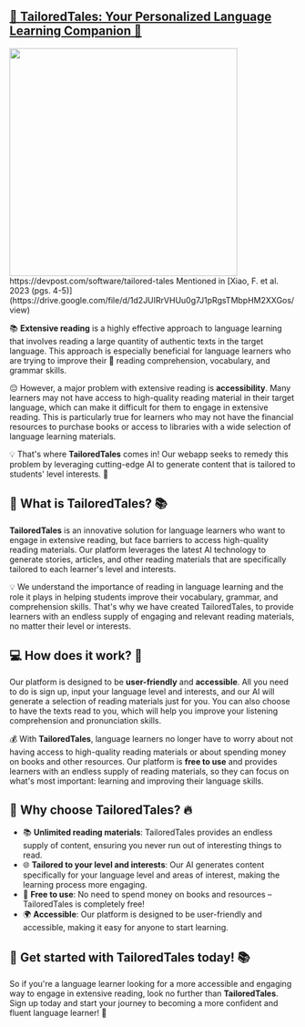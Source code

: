 ## [🌟 **TailoredTales: Your Personalized Language Learning Companion** 🌟](https://youtu.be/cLQTQkkSoCs)
<img src="https://user-images.githubusercontent.com/76632760/232184907-6f49b641-b2c9-4260-b4b2-3961a671dfa9.jpg" width=400>
https://devpost.com/software/tailored-tales
Mentioned in [Xiao, F. et al. 2023 (pgs. 4-5)](https://drive.google.com/file/d/1d2JUIRrVHUu0g7J1pRgsTMbpHM2XXGos/view)

📚 **Extensive reading** is a highly effective approach to language learning that involves reading a large quantity of authentic texts in the target language. This approach is especially beneficial for language learners who are trying to improve their 📖 reading comprehension, vocabulary, and grammar skills.

😔 However, a major problem with extensive reading is **accessibility**. Many learners may not have access to high-quality reading material in their target language, which can make it difficult for them to engage in extensive reading. This is particularly true for learners who may not have the financial resources to purchase books or access to libraries with a wide selection of language learning materials.

💡 That's where **TailoredTales** comes in! Our webapp seeks to remedy this problem by leveraging cutting-edge AI to generate content that is tailored to students' level interests. 🤖

## **🌈 What is TailoredTales?** 📚

**TailoredTales** is an innovative solution for language learners who want to engage in extensive reading, but face barriers to access high-quality reading materials. Our platform leverages the latest AI technology to generate stories, articles, and other reading materials that are specifically tailored to each learner's level and interests.

💡 We understand the importance of reading in language learning and the role it plays in helping students improve their vocabulary, grammar, and comprehension skills. That's why we have created TailoredTales, to provide learners with an endless supply of engaging and relevant reading materials, no matter their level or interests.

## **💻 How does it work?** 🚀

Our platform is designed to be **user-friendly** and **accessible**. All you need to do is sign up, input your language level and interests, and our AI will generate a selection of reading materials just for you. You can also choose to have the texts read to you, which will help you improve your listening comprehension and pronunciation skills.

💰 With **TailoredTales**, language learners no longer have to worry about not having access to high-quality reading materials or about spending money on books and other resources. Our platform is **free to use** and provides learners with an endless supply of reading materials, so they can focus on what's most important: learning and improving their language skills.

## **🎯 Why choose TailoredTales?** 🔥

- 📚 **Unlimited reading materials**: TailoredTales provides an endless supply of content, ensuring you never run out of interesting things to read.
- 🌐 **Tailored to your level and interests**: Our AI generates content specifically for your language level and areas of interest, making the learning process more engaging.
- 💸 **Free to use**: No need to spend money on books and resources – TailoredTales is completely free!
- 🌍 **Accessible**: Our platform is designed to be user-friendly and accessible, making it easy for anyone to start learning.

## **🚀 Get started with TailoredTales today!** 📚

So if you're a language learner looking for a more accessible and engaging way to engage in extensive reading, look no further than **TailoredTales**. Sign up today and start your journey to becoming a more confident and fluent language learner! 🎉
